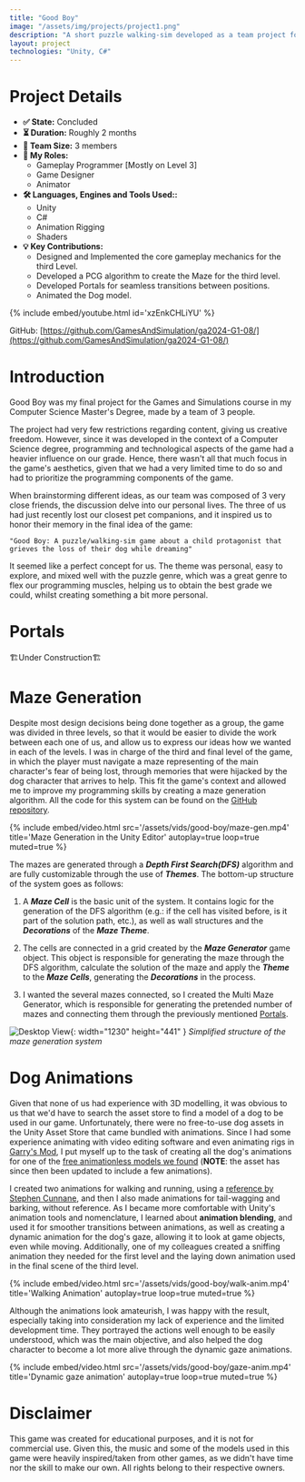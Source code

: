 ```yaml
---
title: "Good Boy"
image: "/assets/img/projects/project1.png"
description: "A short puzzle walking-sim developed as a team project for my University's Games and Simulations course."
layout: project
technologies: "Unity, C#"
---
```

# **Project Details**

- **✅ State:** Concluded  
- **⏳ Duration:** Roughly 2 months  
- **👥 Team Size:** 3 members  
- **💼 My Roles:**  
  -  Gameplay Programmer [Mostly on Level 3]
  -  Game Designer
  -  Animator
- **🛠️ Languages, Engines and Tools Used::** 
    - Unity 
    - C#  
    - Animation Rigging
    - Shaders
- **💡 Key Contributions:**  
  -  Designed and Implemented the core gameplay mechanics for the third Level.    
  -  Developed a PCG algorithm to create the Maze for the third level.  
  -  Developed Portals for seamless transitions between positions.  
  -  Animated the Dog model.

{% include embed/youtube.html id='xzEnkCHLiYU' %}

GitHub: [https://github.com/GamesAndSimulation/ga2024-G1-08/](https://github.com/GamesAndSimulation/ga2024-G1-08/)

# **Introduction**

Good Boy was my final project for the Games and Simulations course in my Computer Science Master's Degree, made by a team of 3 people.

The project had very few restrictions regarding content, giving us creative freedom. However, since it was developed in the context of a Computer Science degree, programming and technological aspects of the game had a heavier influence on our grade. Hence, there wasn't all that much focus in the game's aesthetics, given that we had a very limited time to do so and had to prioritize the programming components of the game.

When brainstorming different ideas, as our team was composed of 3 very close friends, the discussion delve into our personal lives. The three of us had just recently lost our closest pet companions, and it inspired us to honor their memory in the final idea of the game:

```"Good Boy: A puzzle/walking-sim game about a child protagonist that grieves the loss of their dog while dreaming"```

It seemed like a perfect concept for us. The theme was personal, easy to explore, and mixed well with the puzzle genre, which was a great genre to flex our programming muscles, helping us to obtain the best grade we could, whilst creating something a bit more personal.

# **Portals**

🏗️Under Construction🏗️

# **Maze Generation**

Despite most design decisions being done together as a group, the game was divided in three levels, so that it would be easier to divide the work between each one of us, and allow us to express our ideas how we wanted in each of the levels. I was in charge of the third and final level of the game, in which the player must navigate a maze representing of the main character's fear of being lost, through memories that were hijacked by the dog character that arrives to help. This fit the game's context and allowed me to improve my programming skills by creating a maze generation algorithm. All the code for this system can be found on the [GitHub repository](https://github.com/GamesAndSimulation/ga2024-G1-08/tree/main/Assets/Code/Scripts/level3/MazeSystem/).

{%
  include embed/video.html
  src='/assets/vids/good-boy/maze-gen.mp4'
  title='Maze Generation in the Unity Editor'
  autoplay=true
  loop=true
  muted=true
%}

The mazes are generated through a ***Depth First Search(DFS)*** algorithm and are fully customizable through the use of ***Themes***. The bottom-up structure of the system goes as follows:

1. A ***Maze Cell*** is the basic unit of the system. It contains logic for the generation of the DFS algorithm (e.g.: if the cell has visited before, is it part of the solution path, etc.), as well as wall structures and the ***Decorations*** of the ***Maze Theme***.

2. The cells are connected in a grid created by the ***Maze Generator*** game object. This object is responsible for generating the maze through the DFS algorithm, calculate the solution of the maze and apply the ***Theme*** to the ***Maze Cells***, generating the ***Decorations*** in the process.

3. I wanted the several mazes connected, so I created the Multi Maze Generator, which is responsible for generating the pretended number of mazes and connecting them through the previously mentioned [Portals](#portals).

![Desktop View](/assets/img/projects/good-boy/maze-gen-structure.png){: width="1230" height="441" }
_Simplified structure of the maze generation system_


# **Dog Animations**

Given that none of us had experience with 3D modelling, it was obvious to us that we'd have to search the asset store to find a model of a dog to be used in our game. Unfortunately, there were no free-to-use dog assets in the Unity Asset Store that came bundled with animations. Since I had some experience animating with video editing software and even animating rigs in [Garry's Mod](https://steamcommunity.com/sharedfiles/filedetails/?id=104575630), I put myself up to the task of creating all the dog's animations for one of the [free animationless models we found](https://assetstore.unity.com/packages/3d/characters/animals/animals-free-animated-low-poly-3d-models-260727) (**NOTE**: the asset has since then been updated to include a few animations).

I created two animations for walking and running, using a [reference by Stephen Cunnane](https://youtu.be/grGYAnFae7c), and then I also made animations for tail-wagging and barking, without reference. As I became more comfortable with Unity's animation tools and nomenclature, I learned about **animation blending**, and used it for smoother transitions between animations, as well as creating a dynamic animation for the dog's gaze, allowing it to look at game objects, even while moving. Additionally, one of my colleagues created a sniffing animation they needed for the first level and the laying down animation used in the final scene of the third level.

{%
  include embed/video.html
  src='/assets/vids/good-boy/walk-anim.mp4'
  title='Walking Animation'
  autoplay=true
  loop=true
  muted=true
%}

Although the animations look amateurish, I was happy with the result, especially taking into consideration my lack of experience and the limited development time. They portrayed the actions well enough to be easily understood, which was the main objective, and also helped the dog character to become a lot more alive through the dynamic gaze animations.

{%
  include embed/video.html
  src='/assets/vids/good-boy/gaze-anim.mp4'
  title='Dynamic gaze animation'
  autoplay=true
  loop=true
  muted=true
%}

# **Disclaimer**
This game was created for educational purposes, and it is not for commercial use. Given this, the music and some of the models used in this game were heavily inspired/taken from other games, as we didn't have time nor the skill to make our own. All rights belong to their respective owners.